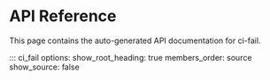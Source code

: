 # API Reference

This page contains the auto-generated API documentation for ci-fail.

::: ci_fail
    options:
      show_root_heading: true
      members_order: source
      show_source: false